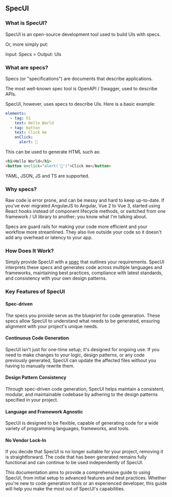 ## SpecUI

### What is SpecUI?

SpecUI is an open-source development tool used to build UIs with specs.

Or, more simply put:

Input: Specs > Output: UIs

### What are specs?

Specs (or "specifications") are documents that describe applications.

The most well-known spec tool is OpenAPI / Swagger, used to describe APIs.

SpecUI, however, uses specs to describe UIs. Here is a basic example:

```yaml
elements:
  - tag: h1
    text: Hello World
  - tag: button
    text: Click me
    onClick:
      alert: 🎉
```

This can be used to generate HTML such as:

```html
<h1>Hello World</h1>
<button onclick="alert('🎉')">Click me</button>
```

YAML, JSON, JS and TS are supported.

### Why specs?

Raw code is error prone, and can be messy and hard to keep up-to-date. If you've ever migrated AngularJS to Angular, Vue 2 to Vue 3, started using React hooks instead of component lifecycle methods, or switched from one framework / UI library to another; you know what I'm talking about.

Specs are guard rails for making your code more efficient and your workflow more streamlined. They also live outside your code so it doesn't add any overhead or latency to your app.

### How Does It Work?

Simply provide SpecUI with a [spec](/components/specs) that outlines your requirements. SpecUI interprets these specs and generates code across multiple languages and frameworks, maintaining best practices, compliance with latest standards, and consistency with your own design patterns.

### Key Features of SpecUI

#### Spec-driven

The specs you provide serve as the blueprint for code generation. These specs allow SpecUI to understand what needs to be generated, ensuring alignment with your project's unique needs.

#### Continuous Code Generation

SpecUI isn't just for one-time setup; it's designed for ongoing use. If you need to make changes to your logic, design patterns, or any code previously generated, SpecUI can update the affected files without you having to manually rewrite them.

#### Design Pattern Consistency

Through spec-driven code generation, SpecUI helps maintain a consistent, modular, and maintainable codebase by adhering to the design patterns specified in your project.

#### Language and Framework Agnostic

SpecUI is designed to be flexible, capable of generating code for a wide variety of programming languages, frameworks, and tools.

#### No Vendor Lock-In

If you decide that SpecUI is no longer suitable for your project, removing it is straightforward. The code that has been generated remains fully functional and can continue to be used independently of SpecUI.

This documentation aims to provide a comprehensive guide to using SpecUI, from initial setup to advanced features and best practices. Whether you're new to code generation tools or an experienced developer, this guide will help you make the most out of SpecUI's capabilities.
